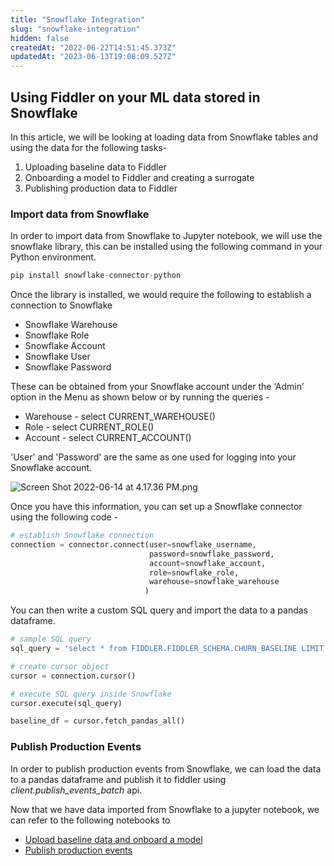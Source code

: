 ```yaml
---
title: "Snowflake Integration"
slug: "snowflake-integration"
hidden: false
createdAt: "2022-06-22T14:51:45.373Z"
updatedAt: "2023-06-13T19:08:09.527Z"
---
```

## Using Fiddler on your ML data stored in Snowflake

In this article, we will be looking at loading data from Snowflake tables and using the data for the following tasks-

1. Uploading baseline data to Fiddler
2. Onboarding a model to Fiddler and creating a surrogate
3. Publishing production data to Fiddler

### Import data from Snowflake

In order to import data from Snowflake to Jupyter notebook, we will use the snowflake library, this can be installed using the following command in your Python environment.

```python
pip install snowflake-connector-python
```

Once the library is installed, we would require the following to establish a connection to Snowflake

- Snowflake Warehouse
- Snowflake Role
- Snowflake Account
- Snowflake User
- Snowflake Password

These can be obtained from your Snowflake account under the ‘Admin’ option in the Menu as shown below or by running the queries - 

- Warehouse - select CURRENT_WAREHOUSE()
- Role - select CURRENT_ROLE()
- Account - select CURRENT_ACCOUNT()

'User' and 'Password' are the same as one used for logging into your Snowflake account.

![](https://files.readme.io/c2f4cf4-Screen_Shot_2022-06-14_at_4.17.36_PM.png "Screen Shot 2022-06-14 at 4.17.36 PM.png")

Once you have this information, you can set up a Snowflake connector using the following code -

```python
# establish Snowflake connection
connection = connector.connect(user=snowflake_username, 
                               password=snowflake_password, 
                               account=snowflake_account, 
                               role=snowflake_role, 
                               warehouse=snowflake_warehouse
                              )
```

You can then write a custom SQL query and import the data to a pandas dataframe.

```python
# sample SQL query
sql_query = 'select * from FIDDLER.FIDDLER_SCHEMA.CHURN_BASELINE LIMIT 100'

# create cursor object
cursor = connection.cursor()

# execute SQL query inside Snowflake
cursor.execute(sql_query)

baseline_df = cursor.fetch_pandas_all()
```

### Publish Production Events

In order to publish production events from Snowflake, we can load the data to a pandas dataframe and publish it to fiddler using _client.publish_events_batch_ api.

Now that we have data imported from Snowflake to a jupyter notebook, we can refer to the following notebooks to

- [Upload baseline data and onboard a model ](https://colab.research.google.com/github/fiddler-labs/fiddler-samples/blob/master/content_root/tutorial/integration-examples/snowflake/Fiddler-Snowflake%20Integration%20-%20Model%20Registration.ipynb)
- [Publish production events](https://colab.research.google.com/github/fiddler-labs/fiddler-samples/blob/master/content_root/tutorial/integration-examples/snowflake/Fiddler-Snowflake%20Integration%20-%20Event%20Publishing.ipynb)